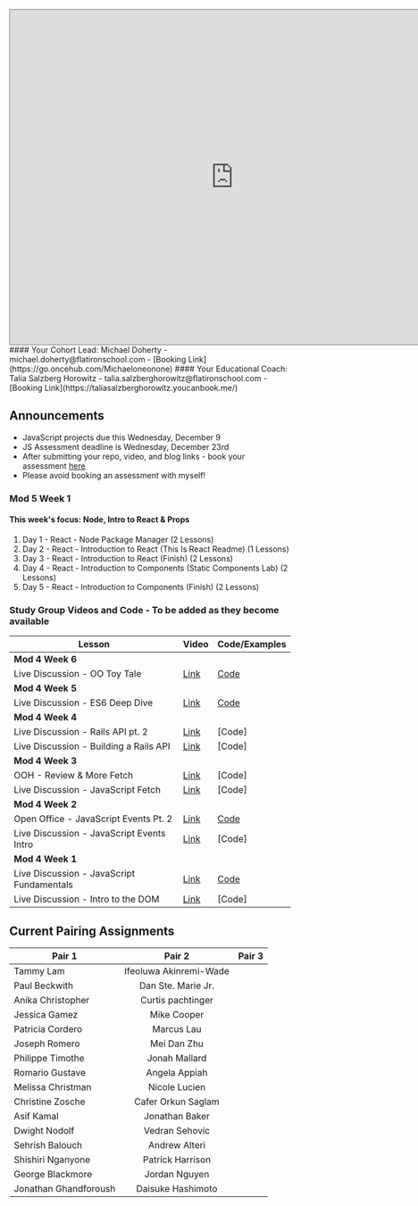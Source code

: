 <iframe src="https://calendar.google.com/calendar/b/1/embed?height=600&amp;wkst=1&amp;bgcolor=%23ffffff&amp;ctz=America%2FNew_York&amp;src=ZmxhdGlyb25zY2hvb2wuY29tXzRjb2cxMjJyODhhOXR0YTNpbjc5bTFtanFzQGdyb3VwLmNhbGVuZGFyLmdvb2dsZS5jb20&amp;color=%23D81B60&amp;title=online-web-pt-041320%20Cohort%20Calendar" style="border:solid 1px #777" width="800" height="600" frameborder="0" scrolling="no"></iframe>
#### Your Cohort Lead: 
Michael Doherty - michael.doherty@flatironschool.com - [Booking Link](https://go.oncehub.com/Michaeloneonone)
#### Your Educational Coach: 
Talia Salzberg Horowitz - talia.salzberghorowitz@flatironschool.com - [Booking Link](https://taliasalzberghorowitz.youcanbook.me/)

## Announcements 
* JavaScript projects due this Wednesday, December 9
* JS Assessment deadline is Wednesday, December 23rd
* After submitting your repo, video, and blog links - book your assessment [here](https://go.oncehub.com/StructuredProgramJavascriptProjectReviews)
* Please avoid booking an assessment with myself!

### Mod 5 Week 1
#### This week's focus: Node, Intro to React & Props
1. Day 1 - React - Node Package Manager (2 Lessons)
2. Day 2 - React - Introduction to React (This Is React Readme) (1 Lessons)
3. Day 3 - React - Introduction to React (Finish) (2 Lessons)
4. Day 4 - React - Introduction to Components (Static Components Lab) (2 Lessons)
5. Day 5 - React - Introduction to Components (Finish) (2 Lessons)



### Study Group Videos and Code - To be added as they become available

|Lesson|Video|Code/Examples|
| -------------------------------- | -------- | ------------- |
| **Mod 4 Week 6**|||
| Live Discussion - OO Toy Tale | [Link](https://youtu.be/Biz-dWT0ryM)|[Code](https://github.com/mkdoh3/oo_toy_tale)|
| **Mod 4 Week 5**|||
| Live Discussion - ES6 Deep Dive | [Link](https://youtu.be/YLwW31z_K_o)|[Code](https://repl.it/@mkdoherty3/DeafeningInconsequentialDevelopments)|
| **Mod 4 Week 4**|||
| Live Discussion - Rails API pt. 2 | [Link](https://youtu.be/9S2yE7VC2j8)|[Code]|
| Live Discussion - Building a Rails API | [Link](https://youtu.be/kusDmz7NYd0)|[Code]|
| **Mod 4 Week 3**|||
| OOH - Review & More Fetch | [Link](https://youtu.be/ToHLIBlE4Ns)|[Code]|
| Live Discussion - JavaScript Fetch | [Link](https://youtu.be/eXd79TUIUvg)|[Code]|
| **Mod 4 Week 2**|||
| Open Office - JavaScript Events Pt. 2 | [Link](https://youtu.be/u1RKdUqN5Kc)|[Code](https://github.com/mkdoh3/flatiron_examples/tree/main/js_events)|
| Live Discussion - JavaScript Events Intro | [Link](https://youtu.be/u0wF_EuzfxI)|[Code]|
| **Mod 4 Week 1**|||
| Live Discussion - JavaScript Fundamentals | [Link](https://youtu.be/pctaaxmreHE)|[Code](https://repl.it/join/cbdppqlx-mkdoherty3)|
| Live Discussion - Intro to the DOM | [Link](https://youtu.be/fZodUVw2uUk)|[Code]|


## Current Pairing Assignments 

| Pair 1     |   Pair 2   | Pair 3     |
| ---------- | :--------: | ---------- |
|Tammy Lam|Ifeoluwa Akinremi-Wade||
|Paul Beckwith|Dan Ste. Marie Jr.||
|Anika Christopher|Curtis pachtinger||
|Jessica Gamez|Mike Cooper||
|Patricia Cordero|Marcus Lau||
|Joseph Romero|Mei Dan Zhu||
|Philippe Timothe|Jonah Mallard||
|Romario Gustave|Angela Appiah||
|Melissa Christman|Nicole Lucien||
|Christine Zosche|Cafer Orkun Saglam||
|Asif Kamal|Jonathan Baker||
|Dwight Nodolf|Vedran Sehovic||
|Sehrish Balouch|Andrew Alteri||
|Shishiri Nganyone|Patrick Harrison||
|George Blackmore|Jordan Nguyen||
|Jonathan Ghandforoush|Daisuke Hashimoto||                                                                                                           


